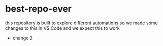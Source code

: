 # best-repo-ever
this repository is built to explore different automations
so we made some changes to this in VS Code and we expect this to work
- change 2